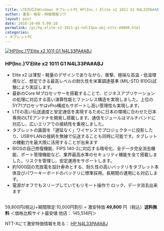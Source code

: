 ```yaml
---
title: LTE対応のWindows タブレットPC HP(Inc.) Elite x2 1011 G1 N4L33PA#ABJが特価49,800円！送料無料！
author: 激安・格安・特価情報ツウ
layout: post
date: 2016-10-08 5:00:10
permalink: /pc/hp-elite-x2-1011-g1-n4l33pa-abj-nttx-49800.html
categories:
- タブレットPC
---
```


<div class="img-bg2 img_L">
<a href="//px.a8.net/svt/ejp?a8mat=ZYP6S+8IMA3E+S1Q+BWGDT&#038;a8ejpredirect=//nttxstore.jp/_II_HP15167539" target="_blank"><img border="0" alt="HP(Inc.)▽Elite x2 1011 G1 N4L33PA#ABJ" src="//image.nttxstore.jp/l2_images/H/HP/HP15167539.jpg" data-recalc-dims="1" /></a>
</div>

### HP(Inc.)▽Elite x2 1011 G1 N4L33PA#ABJ
<!--more-->

* Elite x2 は薄型・軽量のデザインでありながら、衝撃、極端な高温・低温環境など、想定できる最高レベルの耐久性を米軍調達基準 (MIL-STD 810G)試験により実証します。
* 最新のCore Mプロセッサーを搭載することで、ビジネスアプリケーションの処理に対応する高い演算性能とファンレス構造を実現しました。上位の5Y71プロセッサはvPro構成もサポートし高い管理性も実現します。
* LTEの高い伝送速度と安定通信を実現するために日本の環境に合わせた日本専用のLTEアンテナを開発し搭載します。通信モジュールはマルチバンドに対応し、広いエリアでの接続性を重視しました。
* タブレットの画面を「遅延なく」ワイヤレスでプロジェクターに投影したり、USBやLANの接続を無線で伝送することも同時に可能です。タブレットの機動力を最大限に活用することが出来ます
* BIOSの自己修復機能、FIPS 140-2に対応する暗号化、全データ完全消去機能、ポート管理機能など、業界最高水準のセキュリティ機能を全て搭載しました。リスクを管理し、安定運用をサポートします。
* 約1000回の充放電を設計寿命とする、耐久性の高いバッテリをタブレット本体及びパワーキーボードのバッテリに標準採用。長期間の運用にも対応します。
* 電源がオフでもスリープしていてもリモート操作で ロック、データ消去出来ます

<br clear="all" />59,800円(税込)+期間限定:10,000円割引 = 激安特価 <span class="tokka-price"><strong>49,800</strong></span> 円（税込）**送料無料**
＜価格比較サイト最安値 他店： 145,514円＞

NTT-Xにて激安特価情報を見る： <span class="fs150p"><a href="//px.a8.net/svt/ejp?a8mat=ZYP6S+8IMA3E+S1Q+BWGDT&#038;a8ejpredirect=//nttxstore.jp/_II_HP15167539" target="_blank">HP N4L33PA#ABJ</a></span>
